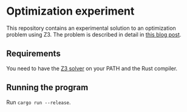 Optimization experiment
=======================

This repository contains an experimental solution to an optimization problem using Z3.
The problem is described in detail in [this blog post](FIXME).

## Requirements

You need to have the [Z3 solver](https://github.com/Z3Prover/z3/releases) on your PATH and the Rust compiler.

## Running the program

Run `cargo run --release`.
